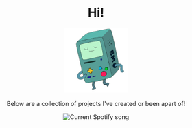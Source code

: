 <div align="center">
  <h1>Hi!</h1>
  <img src="bmo.gif" width="150px" />
  <p>Below are a collection of projects I've created or been apart of!</p>

  <img src="https://jackson-spotify.vercel.app/api?dark=true" alt="Current Spotify song">
</div>


